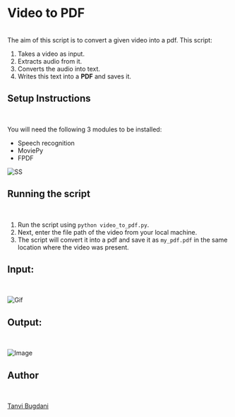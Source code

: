 # Video to PDF
<br/>
The aim of this script is to convert a given video into a pdf.
This script:

1. Takes a video as input.
2. Extracts audio from it.
3. Converts the audio into text.
4. Writes this text into a <strong>PDF</strong> and saves it.

## Setup Instructions
<br/>

You will need the following 3 modules to be installed:
- Speech recognition
- MoviePy
- FPDF

![SS](https://imgur.com/2hkjIky.png)

## Running the script
<br/>

1. Run the script using `python video_to_pdf.py`.
2. Next, enter the file path of the video from your local machine.
3. The script will convert it into a pdf and save it as `my_pdf.pdf` in the same location where the video was present.

## Input:
<br/>

![Gif](https://imgur.com/UPuFi4P.gif)

## Output:
<br/>

![Image](https://imgur.com/sRmEiSg.png)

## Author
<br/>

[Tanvi Bugdani](https://github.com/tanvi355)
